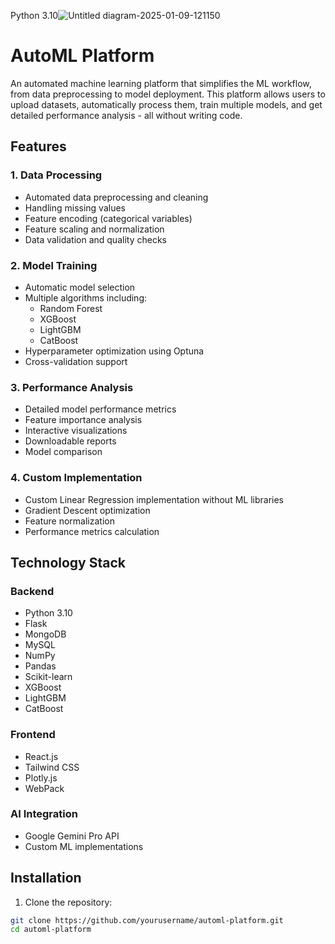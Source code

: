 Python 3.10![Untitled diagram-2025-01-09-121150](https://github.com/user-attachments/assets/5890b0f9-cbba-4ddd-97f7-a951c560a8e7)

# AutoML Platform

An automated machine learning platform that simplifies the ML workflow, from data preprocessing to model deployment. This platform allows users to upload datasets, automatically process them, train multiple models, and get detailed performance analysis - all without writing code.

## Features

### 1. Data Processing
- Automated data preprocessing and cleaning
- Handling missing values
- Feature encoding (categorical variables)
- Feature scaling and normalization
- Data validation and quality checks

### 2. Model Training
- Automatic model selection
- Multiple algorithms including:
  - Random Forest
  - XGBoost
  - LightGBM 
  - CatBoost
- Hyperparameter optimization using Optuna
- Cross-validation support

### 3. Performance Analysis
- Detailed model performance metrics
- Feature importance analysis
- Interactive visualizations
- Downloadable reports
- Model comparison

### 4. Custom Implementation
- Custom Linear Regression implementation without ML libraries
- Gradient Descent optimization
- Feature normalization
- Performance metrics calculation

## Technology Stack

### Backend
- Python 3.10
- Flask
- MongoDB
- MySQL
- NumPy
- Pandas
- Scikit-learn
- XGBoost
- LightGBM
- CatBoost

### Frontend
- React.js
- Tailwind CSS
- Plotly.js
- WebPack

### AI Integration
- Google Gemini Pro API
- Custom ML implementations

## Installation

1. Clone the repository:
```bash
git clone https://github.com/yourusername/automl-platform.git
cd automl-platform
